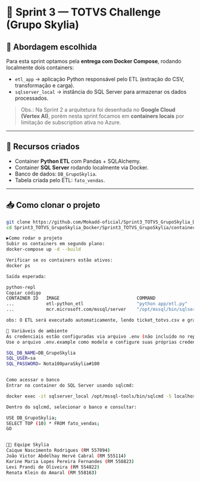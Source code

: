 # 🚀 Sprint 3 — TOTVS Challenge (Grupo Skylia)

## 📌 Abordagem escolhida
Para esta sprint optamos pela **entrega com Docker Compose**, rodando localmente dois containers:
- `etl_app` → aplicação Python responsável pelo ETL (extração do CSV, transformação e carga).  
- `sqlserver_local` → instância do SQL Server para armazenar os dados processados.

> Obs.: Na Sprint 2 a arquitetura foi desenhada no **Google Cloud (Vertex AI)**, porém nesta sprint focamos em **containers locais** por limitação de subscription ativa no Azure.

---

## 📂 Recursos criados
- Container **Python ETL** com Pandas + SQLAlchemy.  
- Container **SQL Server** rodando localmente via Docker.  
- Banco de dados: `DB_GrupoSkylia`.  
- Tabela criada pelo ETL: `fato_vendas`.  

---

## 📥 Como clonar o projeto

```bash
git clone https://github.com/Mokadd-oficial/Sprint3_TOTVS_GrupoSkylia_Docker.git
cd Sprint3_TOTVS_GrupoSkylia_Docker/Sprint3_TOTVS_GrupoSkylia/containers/etl-python

▶️Como rodar o projeto
Subir os containers em segundo plano:
docker-compose up -d --build

Verificar se os containers estão ativos:
docker ps

Saída esperada:

python-repl
Copiar código
CONTAINER ID   IMAGE                             COMMAND
...            etl-python_etl                    "python app/etl.py"
...            mcr.microsoft.com/mssql/server    "/opt/mssql/bin/sqlservr"

obs: O ETL será executado automaticamente, lendo ticket_totvs.csv e gravando os dados no banco DB_GrupoSkylia.

🔑 Variáveis de ambiente
As credenciais estão configuradas via arquivo .env (não incluído no repositório).
Use o arquivo .env.example como modelo e configure suas próprias credenciais:

SQL_DB_NAME=DB_GrupoSkylia
SQL_USER=sa
SQL_PASSWORD= Nota100paraSkylia#100


Como acessar o banco
Entrar no container do SQL Server usando sqlcmd:

docker exec -it sqlserver_local /opt/mssql-tools/bin/sqlcmd -S localhost -U $SQL_USER -P $SQL_PASSWORD

Dentro do sqlcmd, selecionar o banco e consultar:

USE DB_GrupoSkylia;
SELECT TOP (10) * FROM fato_vendas;
GO


👩‍💻 Equipe Skylia
Caique Nascimento Rodrigues (RM 557094)
João Victor Abdelhay Hervé Cabral (RM 555114)
Karine Maria Lopes Pereira Fernandes (RM 558823)
Levi Prandi de Oliveira (RM 554822)
Renata Klein do Amaral (RM 558163)
